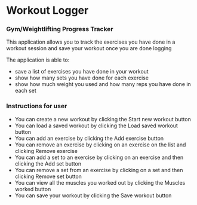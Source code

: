 # Workout Logger

### Gym/Weightlifting Progress Tracker

This application allows you to track the exercises you have done in a workout session and save your workout once you are done logging

The application is able to:
- save a list of exercises you have done in your workout
- show how many sets you have done for each exercise
- show how much weight you used and how many reps you have done in each set

### Instructions for user

- You can create a new workout by clicking the Start new workout button
- You can load a saved workout by clicking the Load saved workout button
- You can add an exercise by clicking the Add exercise button
- You can remove an exercise by clicking on an exercise on the list and clicking Remove exercise
- You can add a set to an exercise by clicking on an exercise and then clicking the Add set button
- You can remove a set from an exercise by clicking on a set and then clicking Remove set button
- You can view all the muscles you worked out by clicking the Muscles worked button
- You can save your workout by clicking the Save workout button
